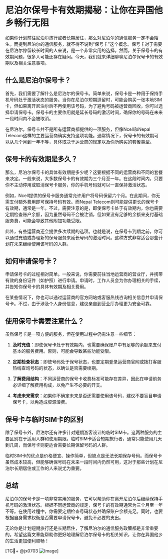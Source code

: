 # 尼泊尔保号卡有效期揭秘：让你在异国他乡畅行无阻

如果你计划前往尼泊尔旅行或者长期居住，那么对尼泊尔的通信服务一定不会陌生。而提到尼泊尔的通信服务，就不得不说到“保号卡”这个概念。保号卡对于需要在尼泊尔停留较长时间的人来说，是一个非常实用的选择。然而，关于保号卡的有效期问题，很多人可能还存在疑问。今天，我们就来详细聊聊尼泊尔保号卡的有效期以及相关注意事项。

## 什么是尼泊尔保号卡？

首先，我们需要了解什么是尼泊尔的保号卡。简单来说，保号卡是一种用于保持手机号码处于激活状态的服务。当你在尼泊尔短期逗留时，可能会购买一张本地SIM卡，但如果离开尼泊尔后不再使用该号码，为了避免号码被运营商回收，你可以选择申请保号卡。保号卡的主要作用就是延长号码的激活时间，确保你的号码在未来一段时间内不会被取消。

在尼泊尔，保号卡并不是所有运营商都提供的一项服务，但像Ncell和Nepal Telecom这样的主要运营商确实支持这项功能。通常情况下，保号卡的有效期可以从几个月到一年不等，具体取决于运营商的规定以及你所购买的套餐类型。

## 保号卡的有效期是多久？

那么，尼泊尔保号卡的具体有效期是多少呢？这要根据不同的运营商和不同的套餐来决定。一般来说，大多数保号卡的有效期为三个月至一年。在这段时间内，只要你不主动停用或取消保号卡服务，你的手机号码就可以一直保持激活状态。

例如，Ncell提供的保号卡服务通常允许用户将号码保留六个月。在此期间，你无需支付额外费用即可保持号码有效。而Nepal Telecom则可能提供更长的保号卡有效期，通常是一年。不过，需要注意的是，即使保号卡处于有效期内，你也需要定期检查账户余额，因为虽然号码不会被注销，但如果没有足够的余额来支付基础服务费，可能会导致其他附加功能受限。

此外，有些运营商还会提供多次续期的选项。也就是说，在保号卡到期之前，你可以通过充值或办理新的保号服务来延长号码的激活时间。这种方式非常适合那些计划在未来继续使用该号码的人群。

## 如何申请保号卡？

申请保号卡的过程相对简单。一般来说，你需要前往当地运营商的营业厅，并携带有效的身份证件（如护照）进行申请。申请时，工作人员会为你办理相关的手续，并告知你保号卡的具体有效期及相关费用。

在某些情况下，你也可以通过运营商的官方网站或客服热线咨询相关信息并申请保号卡。不过，由于涉及个人身份信息，建议亲自到营业厅办理更为安全可靠。

## 使用保号卡需要注意什么？

虽然保号卡是一项方便的服务，但在使用过程中仍需注意一些细节：

1. **及时充值**：即使保号卡处于有效期内，也需要确保账户中有足够的余额来支付基本的服务费用。否则，可能会导致某些功能受限。
   
2. **定期检查状态**：即使号码处于保号状态，也要定期登录运营商官网或拨打客服热线查询号码的状态，以确认是否需要续期。

3. **了解费用结构**：不同运营商的保号卡收费标准可能存在差异，因此在申请前务必详细了解费用构成，以免产生不必要的开支。

4. **考虑未来需求**：如果你不确定未来是否还需要使用该号码，建议不要盲目申请保号卡，以免造成资源浪费。

## 保号卡与临时SIM卡的区别

除了保号卡外，尼泊尔还有许多针对短期游客设计的临时SIM卡。这两种服务的主要区别在于适用人群和使用期限。临时SIM卡适合短期旅行者，通常只能使用几天到几周，而保号卡则更适合需要长期保留号码的人群。

临时SIM卡的优点是价格便宜、操作简单，但缺点是无法长期保存号码。而保号卡虽然成本较高，但能够确保号码在未来一段时间内仍然可用，这对于那些计划在尼泊尔长期居住或工作的人来说尤为重要。

## 总结

尼泊尔的保号卡是一项非常实用的服务，它可以帮助你在离开尼泊尔后继续保持手机号码的激活状态。根据不同运营商的规定，保号卡的有效期通常为三个月至一年不等。在使用过程中，你需要定期检查号码状态并确保账户余额充足。同时，也要根据自身需求权衡是否需要申请保号卡，避免不必要的支出。

无论你是计划短期旅行还是长期居住，了解尼泊尔的通信服务政策都是非常重要的。希望这篇文章能帮助你更好地理解尼泊尔保号卡的相关知识，让你在异国他乡的生活更加便利顺畅！

[TG💪+ @jx0703 ![Image](https://github.com/user-attachments/assets/dbca1d08-cadb-493c-b0ec-ad6f7a83f270)]